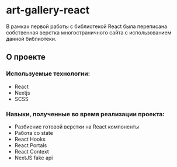 # art-gallery-react

В рамках первой работы с библиотекой React была переписана собственная верстка многостраничного сайта с использованием данной библиотеки.

## О проекте
### Используемые технологии:
- React
- Nextjs
- SCSS

### Навыки, полученные во время реализации проекта:
- Разбиение готовой верстки на React компоненты
- Работа со state
- React Hooks
- React Portals
- React Context
- NextJS fake api
